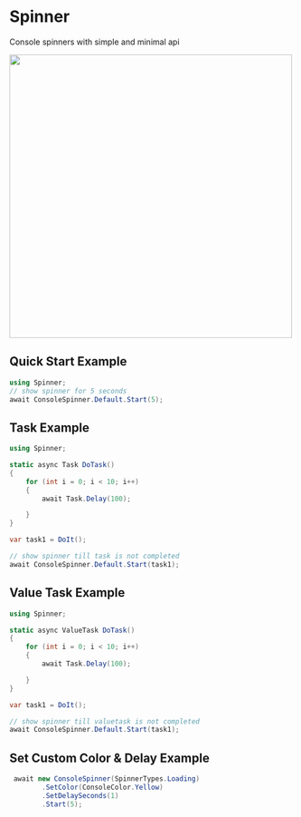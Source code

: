 # Spinner
Console spinners with simple and minimal api

<img src="https://user-images.githubusercontent.com/14816038/250144817-fa73bacd-4866-40a4-9a91-a5197cb6b939.gif" width="500" height="500"/>

## Quick Start Example

```C#
using Spinner;
// show spinner for 5 seconds
await ConsoleSpinner.Default.Start(5);

```
## Task Example

```C#
using Spinner;

static async Task DoTask()
{
    for (int i = 0; i < 10; i++)
    {
        await Task.Delay(100);

    }
}

var task1 = DoIt();

// show spinner till task is not completed
await ConsoleSpinner.Default.Start(task1);

```

## Value Task Example

```C#
using Spinner;

static async ValueTask DoTask()
{
    for (int i = 0; i < 10; i++)
    {
        await Task.Delay(100);

    }
}

var task1 = DoIt();

// show spinner till valuetask is not completed
await ConsoleSpinner.Default.Start(task1);

```

## Set Custom Color & Delay Example

```C#
 await new ConsoleSpinner(SpinnerTypes.Loading)
        .SetColor(ConsoleColor.Yellow)
        .SetDelaySeconds(1)
        .Start(5);
```
